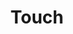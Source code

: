---
layout: home
title: Touch
titleTemplate: :title - Touch
hero:
  name: TalexTouch
  text: 触碰无边界
  tagline: 一款触手可及的全应用
  image:
    src: https://files.catbox.moe/2el8uf.png
    alt: TalexTouch
  actions:
    - theme: brand
      text: 开始
      link: /guide
    - theme: alt
      text: 在 GitHub 上查看
      link: https://github.com/talex-touch/talex-touch
features:
  - icon: 💡
    title: 多聚百宝盒
    details: 融合了百家精华，集成了众多实用工具和功能，让你事半功倍。集百家之长的工具箱不仅可以帮助你完成日常办公和学习任务，还可以提高你的效率和工作流程的整体效益。
  - icon: 📦
    title: 插件拟态化
    details: 基于独创的 E-TOS 技术，将各个插件独立封装，提供更加灵活、精简的插件选择和定制化。你可以根据自己的需要选择并自定义安装，让工具箱变得更加轻便和高效。
  - icon: 🛠️
    title: 极致魔改度
    details: 提供默认可用配置和完美自定义化配置项，满足个性化需求。你可以根据自己的需要选择并自定义安装，让工具箱变得更加轻便和高效。
  - icon: 📚
    title: 丰富的文档
    details: 提供详细的文档和示例，让你轻松上手，深入理解各个工具和功能的使用方法和技巧。这些文档不仅包括工具箱的基本使用方法，还提供了各种高级技巧和操作方法，让你能够更好地利用这个工具箱。
  - icon: 🔷
    title: 应用全可能
    details: 融合各种实用工具和功能，让你的桌面变得更加智能、高效和便捷，助力你的日常工作和生活。不论你是需要完成学术研究还是完成日常工作，这个工具箱都可以帮助你更加轻松和高效地完成任务。
  - icon: 🌀
    title: 姿态多样性
    details: 提供多种插件功能和定制化选项，让你根据自己的喜好和需求，选择和定制你想要的插件，让你的桌面更加个性化、有趣。你可以根据自己的喜好选择不同的插件，让工具箱更好地适应你的需求。
---